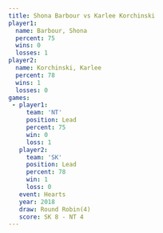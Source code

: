 ```yaml
---
title: Shona Barbour vs Karlee Korchinski
player1:                  
  name: Barbour, Shona    
  percent: 75             
  wins: 0                 
  losses: 1               
player2:                  
  name: Korchinski, Karlee
  percent: 78             
  wins: 1                 
  losses: 0               
games:
 - player1:        
     team: 'NT'    
     position: Lead
     percent: 75   
     win: 0        
     loss: 1       
   player2:        
     team: 'SK'    
     position: Lead
     percent: 78   
     win: 1        
     loss: 0       
   event: Hearts       
   year: 2018          
   draw: Round Robin(4)
   score: SK 8 - NT 4  
---
```

